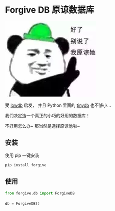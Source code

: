 # Forgive DB 原谅数据库

![enough][enough]

受 [lowdb][lowdb] 启发，
并且 Python 里面的 [tinydb][tinydb] 也不够小...

我们决定造一个真正的小巧的好用的数据库！

不好用怎么办~
那当然是选择原谅他啦~

## 安装

使用 pip 一键安装

```bash
pip install forgive
```

## 使用

```python
from forgive.db import ForgiveDB

db = ForgiveDB()
```

[enough]: /pics/enough.jpg
[lowdb]: https://github.com/typicode/lowdb
[tinydb]: http://tinydb.readthedocs.io/en/latest/intro.html
